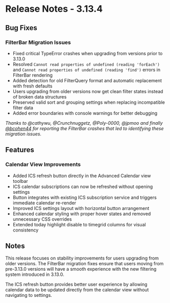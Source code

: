 # Release Notes - 3.13.4

## Bug Fixes

### FilterBar Migration Issues
- Fixed critical TypeError crashes when upgrading from versions prior to 3.13.0
- Resolved `Cannot read properties of undefined (reading 'forEach')` and `Cannot read properties of undefined (reading 'find')` errors in FilterBar rendering
- Added detection for old FilterQuery format and automatic replacement with fresh defaults
- Users upgrading from older versions now get clean filter states instead of broken data structures
- Preserved valid sort and grouping settings when replacing incompatible filter data
- Added error boundaries with console warnings for better debugging

*Thanks to @cathywu, @Crunchnuggetz, @Poly-0000, @jpmoo and finally [@bcohen44](https://github.com/callumalpass/tasknotes/issues/170#issuecomment-3066981483) for reporting the FilterBar crashes that led to identifying these migration issues.*

## Features

### Calendar View Improvements
- Added ICS refresh button directly in the Advanced Calendar view toolbar
- ICS calendar subscriptions can now be refreshed without opening settings
- Button integrates with existing ICS subscription service and triggers immediate calendar re-render
- Improved ICS settings layout with horizontal button arrangement
- Enhanced calendar styling with proper hover states and removed unnecessary CSS overrides
- Extended today highlight disable to timegrid columns for visual consistency

## Notes

This release focuses on stability improvements for users upgrading from older versions. The FilterBar migration fixes ensure that users moving from pre-3.13.0 versions will have a smooth experience with the new filtering system introduced in 3.13.0.

The ICS refresh button provides better user experience by allowing calendar data to be updated directly from the calendar view without navigating to settings.
